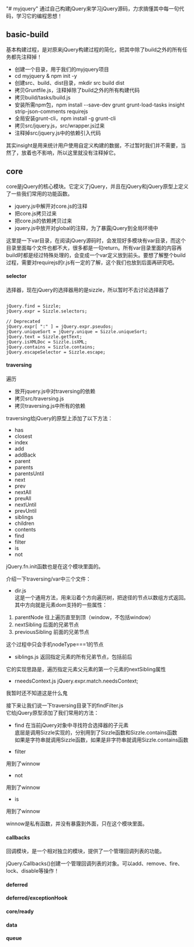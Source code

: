 "# myjquery" 
通过自己构建jQuery来学习jQuery源码，力求搞懂其中每一句代码，学习它的编程思想！

## basic-build
基本构建过程，是对原来jQuery构建过程的简化，把其中除了build之外的所有任务都先注释掉！

- 创建一个目录，用于我们的myjquery项目
- cd myjquery & npm init -y
- 创建src、build、dist目录，mkdir src build dist
- 拷贝Gruntfile.js，注释掉除了build之外的所有构建代码
- 拷贝build/tasks/build.js
- 安装所需npm包，npm install --save-dev grunt grunt-load-tasks insight strip-json-comments requirejs
- 全局安装grunt-cli，npm install -g grunt-cli
- 拷贝src/jquery.js，src/wrapper.js过来
- 注释掉src/jquery.js中的依赖引入代码

其实insight是用来统计用户使用自定义构建的数据，不过暂时我们并不需要，当然了，放着也不影响，所以这里就没有注释掉它。

## core
core是jQuery的核心模块。它定义了jQuery，并且在jQuery和jQuery原型上定义了一些我们常用的功能函数。

- jquery.js中解开对core.js的注释
- 把core.js拷贝过来
- 把core.js的依赖拷贝过来
- jquery.js中放开对global的注释，为了暴露jQuery到全局环境中

这里提一下var目录，在阅读jQuery源码时，会发现好多模块有var目录，而这个目录里面每个文件也都不大，很多都是一句return。所有var目录里面的内容再build时都是经过特殊处理的，会变成一个var定义放到前头。要想了解整个build过程，需要对requirejs的r.js有一定的了解，这个我们也放到后面再研究吧。

#### selector
选择器，现在jQuery的选择器用的是sizzle，所以暂时不去讨论选择器了

```

jQuery.find = Sizzle;
jQuery.expr = Sizzle.selectors;

// Deprecated
jQuery.expr[ ":" ] = jQuery.expr.pseudos;
jQuery.uniqueSort = jQuery.unique = Sizzle.uniqueSort;
jQuery.text = Sizzle.getText;
jQuery.isXMLDoc = Sizzle.isXML;
jQuery.contains = Sizzle.contains;
jQuery.escapeSelector = Sizzle.escape;

```

#### traversing
遍历

- 放开jquery.js中对traversing的依赖
- 拷贝src/traversing.js
- 拷贝traversing.js中所有的依赖


traversing给jQuery的原型上添加了以下方法：
- has
- closest
- index
- add
- addBack
- parent
- parents
- parentsUntil
- next
- prev
- nextAll
- prevAll
- nextUntil
- prevUntil
- siblings
- children
- contents
- find
- filter
- is
- not

jQuery.fn.init函数也是在这个模块里面的。

介绍一下traversing/var中三个文件：
- dir.js  
这是一个通用方法，用来沿着个方向遍历树，把途径的节点以数组方式返回。其中方向就是元素dom支持的一些属性：
1. parentNode 往上遍历直至到顶（window，不包括window）
2. nextSibling 后面的兄弟节点
3. previousSibling 前面的兄弟节点

这个过程中只会手机nodeType===1的节点

- siblings.js
返回指定元素的所有兄弟节点，包括前后

它的实现思路是，遍历指定元素父元素的第一个元素的nextSibling属性

- rneedsContext.js
jQuery.expr.match.needsContext;

我暂时还不知道这是什么鬼

接下来让我们说一下traversing目录下的findFilter.js  
它给jQuery原型添加了我们常用的方法：
- find 在当前jQuery对象中寻找符合选择器的子元素  
底层是调用Sizzle实现的，分别用到了Sizzle函数和Sizzle.contains函数  
如果是字符串就调用Sizzle函数，如果是非字符串就调用Sizzle.contains函数

- filter

用到了winnow
- not

用到了winnow
- is

用到了winnow

winnow是私有函数，并没有暴露到外面，只在这个模块里面。

#### callbacks
回调模块，是一个相对独立的模块，提供了一个管理回调列表的功能。

jQuery.Callbacks()创建一个管理回调列表的对象。可以add、remove、fire、lock、disable等操作！

#### deferred


#### deferred/exceptionHook

#### core/ready

#### data

#### queue